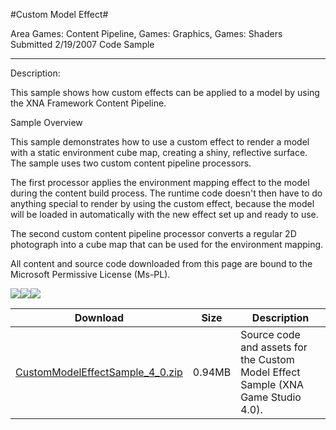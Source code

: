 #Custom Model Effect#

Area
Games: Content Pipeline, Games: Graphics, Games: Shaders
Submitted
2/19/2007
Code Sample

---

Description:

This sample shows how custom effects can be applied to a model by using the XNA Framework Content Pipeline.

 

Sample Overview

This sample demonstrates how to use a custom effect to render a model with a static environment cube map, creating a shiny, reflective surface. The sample uses two custom content pipeline processors.

The first processor applies the environment mapping effect to the model during the content build process. The runtime code doesn't then have to do anything special to render by using the custom effect, because the model will be loaded in automatically with the new effect set up and ready to use.

The second custom content pipeline processor converts a regular 2D photograph into a cube map that can be used for the environment mapping.


All content and source code downloaded from this page are bound to the Microsoft Permissive License (Ms-PL).


![](https://github.com/kniEngine/XNAGameStudio/blob/main/Images/XNA_CustomModelEffect_01_small.jpg)![](https://github.com/kniEngine/XNAGameStudio/blob/main/Images/XNA_CustomModelEffect_02_small.jpg)![](https://github.com/kniEngine/XNAGameStudio/blob/main/Images/XNA_CustomModelEffect_03_small.jpg)		

 
Download | Size | Description
---|---|---|
[CustomModelEffectSample_4_0.zip](https://github.com/kniEngine/XNAGameStudio/blob/main/Samples/CustomModelEffectSample_4_0.zip?raw=true) | 0.94MB | Source code and assets for the Custom Model Effect Sample (XNA Game Studio 4.0). 